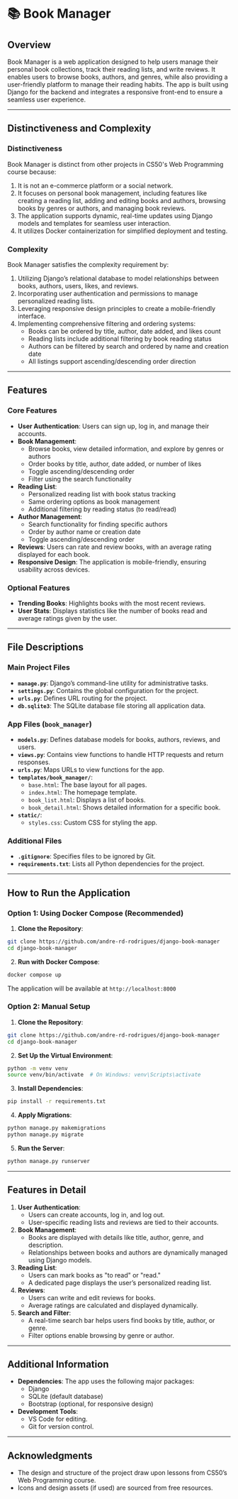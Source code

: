 # 📚 **Book Manager**

## **Overview**

Book Manager is a web application designed to help users manage their personal book collections, track their reading lists, and write reviews. It enables users to browse books, authors, and genres, while also providing a user-friendly platform to manage their reading habits. The app is built using Django for the backend and integrates a responsive front-end to ensure a seamless user experience.

---

## **Distinctiveness and Complexity**

### **Distinctiveness**

Book Manager is distinct from other projects in CS50's Web Programming course because:

1. It is not an e-commerce platform or a social network.
2. It focuses on personal book management, including features like creating a reading list, adding and editing books and authors, browsing books by genres or authors, and managing book reviews.
3. The application supports dynamic, real-time updates using Django models and templates for seamless user interaction.
4. It utilizes Docker containerization for simplified deployment and testing.

### **Complexity**

Book Manager satisfies the complexity requirement by:

1. Utilizing Django’s relational database to model relationships between books, authors, users, likes, and reviews.
2. Incorporating user authentication and permissions to manage personalized reading lists.
3. Leveraging responsive design principles to create a mobile-friendly interface.
4. Implementing comprehensive filtering and ordering systems:
   - Books can be ordered by title, author, date added, and likes count
   - Reading lists include additional filtering by book reading status
   - Authors can be filtered by search and ordered by name and creation date
   - All listings support ascending/descending order direction

---

## **Features**

### Core Features

- **User Authentication**: Users can sign up, log in, and manage their accounts.
- **Book Management**:
  - Browse books, view detailed information, and explore by genres or authors
  - Order books by title, author, date added, or number of likes
  - Toggle ascending/descending order
  - Filter using the search functionality
- **Reading List**:
  - Personalized reading list with book status tracking
  - Same ordering options as book management
  - Additional filtering by reading status (to read/read)
- **Author Management**:
  - Search functionality for finding specific authors
  - Order by author name or creation date
  - Toggle ascending/descending order
- **Reviews**: Users can rate and review books, with an average rating displayed for each book.
- **Responsive Design**: The application is mobile-friendly, ensuring usability across devices.

### Optional Features

- **Trending Books**: Highlights books with the most recent reviews.
- **User Stats**: Displays statistics like the number of books read and average ratings given by the user.

---

## **File Descriptions**

### Main Project Files

- **`manage.py`**: Django’s command-line utility for administrative tasks.
- **`settings.py`**: Contains the global configuration for the project.
- **`urls.py`**: Defines URL routing for the project.
- **`db.sqlite3`**: The SQLite database file storing all application data.

### App Files (`book_manager`)

- **`models.py`**: Defines database models for books, authors, reviews, and users.
- **`views.py`**: Contains view functions to handle HTTP requests and return responses.
- **`urls.py`**: Maps URLs to view functions for the app.
- **`templates/book_manager/`**:
  - `base.html`: The base layout for all pages.
  - `index.html`: The homepage template.
  - `book_list.html`: Displays a list of books.
  - `book_detail.html`: Shows detailed information for a specific book.
- **`static/`**:
  - `styles.css`: Custom CSS for styling the app.

### Additional Files

- **`.gitignore`**: Specifies files to be ignored by Git.
- **`requirements.txt`**: Lists all Python dependencies for the project.

---

## **How to Run the Application**

### Option 1: Using Docker Compose (Recommended)

1. **Clone the Repository**:

```bash
git clone https://github.com/andre-rd-rodrigues/django-book-manager
cd django-book-manager
```

2. **Run with Docker Compose**:

```bash
docker compose up
```

The application will be available at `http://localhost:8000`

### Option 2: Manual Setup

1. **Clone the Repository**:

```bash
git clone https://github.com/andre-rd-rodrigues/django-book-manager
cd django-book-manager
```

2. **Set Up the Virtual Environment**:

```bash
python -m venv venv
source venv/bin/activate  # On Windows: venv\Scripts\activate
```

3. **Install Dependencies**:

```bash
pip install -r requirements.txt
```

4. **Apply Migrations**:

```bash
python manage.py makemigrations
python manage.py migrate
```

5. **Run the Server**:

```bash
python manage.py runserver
```

---

## **Features in Detail**

1. **User Authentication**:
   - Users can create accounts, log in, and log out.
   - User-specific reading lists and reviews are tied to their accounts.
2. **Book Management**:
   - Books are displayed with details like title, author, genre, and description.
   - Relationships between books and authors are dynamically managed using Django models.
3. **Reading List**:
   - Users can mark books as "to read" or "read."
   - A dedicated page displays the user’s personalized reading list.
4. **Reviews**:
   - Users can write and edit reviews for books.
   - Average ratings are calculated and displayed dynamically.
5. **Search and Filter**:
   - A real-time search bar helps users find books by title, author, or genre.
   - Filter options enable browsing by genre or author.

---

## **Additional Information**

- **Dependencies**: The app uses the following major packages:
  - Django
  - SQLite (default database)
  - Bootstrap (optional, for responsive design)
- **Development Tools**:
  - VS Code for editing.
  - Git for version control.

---

## **Acknowledgments**

- The design and structure of the project draw upon lessons from CS50’s Web Programming course.
- Icons and design assets (if used) are sourced from free resources.
